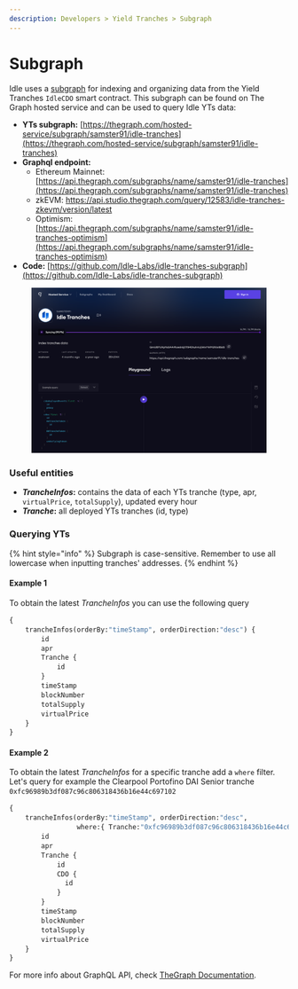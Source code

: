 ```yaml
---
description: Developers > Yield Tranches > Subgraph
---
```


# Subgraph

Idle uses a [subgraph](https://thegraph.com/docs/about/introduction#what-the-graph-is) for indexing and organizing data from the Yield Tranches `IdleCDO` smart contract. This subgraph can be found on The Graph hosted service and can be used to query Idle YTs data:

* **YTs subgraph:** [https://thegraph.com/hosted-service/subgraph/samster91/idle-tranches](https://thegraph.com/hosted-service/subgraph/samster91/idle-tranches)
* **Graphql endpoint:**&#x20;
  * Ethereum Mainnet: [https://api.thegraph.com/subgraphs/name/samster91/idle-tranches](https://api.thegraph.com/subgraphs/name/samster91/idle-tranches)
  * zkEVM: [https://api.studio.thegraph.com/query/12583/idle-tranches-zkevm/version/latest ](https://api.studio.thegraph.com/query/12583/idle-tranches-zkevm/version/latest)
  * Optimism: [https://api.thegraph.com/subgraphs/name/samster91/idle-tranches-optimism](https://api.thegraph.com/subgraphs/name/samster91/idle-tranches-optimism)
* **Code:** [https://github.com/Idle-Labs/idle-tranches-subgraph](https://github.com/Idle-Labs/idle-tranches-subgraph)

<figure><img src="../../.gitbook/assets/image (36).png" alt=""><figcaption></figcaption></figure>

### Useful entities

* _**TrancheInfos**_**:** contains the data of each YTs tranche (type, apr, `virtualPrice`, `totalSupply`), updated every hour
* _**Tranche**_**:** all deployed YTs tranches (id, type)

### Querying YTs

{% hint style="info" %}
Subgraph is case-sensitive. Remember to use all lowercase when inputting tranches' addresses.&#x20;
{% endhint %}

#### Example 1

To obtain the latest _TrancheInfos_ you can use the following query

```graphql
{ 
    trancheInfos(orderBy:"timeStamp", orderDirection:"desc") { 
        id
        apr
        Tranche { 
            id 
        }
        timeStamp
        blockNumber
        totalSupply
        virtualPrice
    }
}
```

#### Example 2

To obtain the latest _TrancheInfos_ for a specific tranche add a `where` filter. Let's query for example the Clearpool Portofino DAI Senior tranche `0xfc96989b3df087c96c806318436b16e44c697102`

```graphql
{ 
    trancheInfos(orderBy:"timeStamp", orderDirection:"desc", 
                 where:{ Tranche:"0xfc96989b3df087c96c806318436b16e44c697102" }) { 
        id
        apr
        Tranche { 
            id 
            CDO {
              id
            }
        }
        timeStamp
        blockNumber
        totalSupply
        virtualPrice
    }
}
```

For more info about GraphQL API, check [TheGraph Documentation](https://thegraph.com/docs/en/developer/graphql-api/).
